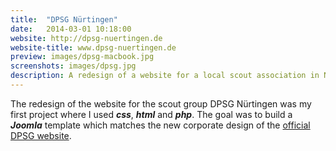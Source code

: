 ```yaml
---
title:  "DPSG Nürtingen"
date:   2014-03-01 10:18:00
website: http://dpsg-nuertingen.de
website-title: www.dpsg-nuertingen.de
preview: images/dpsg-macbook.jpg
screenshots: images/dpsg.jpg
description: A redesign of a website for a local scout association in Nürtingen.
---
```


The redesign of the website for the scout group DPSG Nürtingen was my first project where I used **_css_**, **_html_** and **_php_**. The goal was to build a **_Joomla_** template which matches the new corporate design of the [official DPSG website](http://www.dpsg.de).
